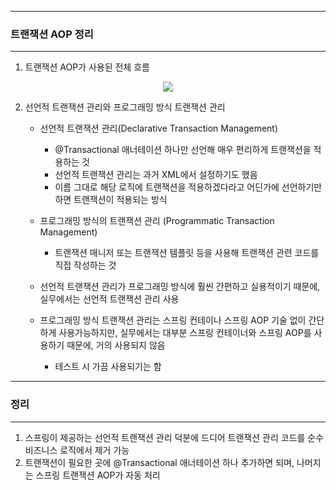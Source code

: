 -----
### 트랜잭션 AOP 정리
-----
1. 트랜잭션 AOP가 사용된 전체 흐름
<div align="center">
<img src="https://github.com/sooyounghan/Spring/assets/34672301/09349c7b-1fcc-46a5-9bf4-7bec36a8c3ec">
</div>

2. 선언적 트랜잭션 관리와 프로그래밍 방식 트랜잭션 관리
   - 선언적 트랜잭션 관리(Declarative Transaction Management)
     + @Transactional 애너테이션 하나만 선언해 매우 편리하게 트랜잭션을 적용하는 것
     + 선언적 트랜잭션 관리는 과거 XML에서 설정하기도 했음
     + 이름 그대로 해당 로직에 트랜잭션을 적용하겠다라고 어딘가에 선언하기만 하면 트랜잭션이 적용되는 방식

   - 프로그래밍 방식의 트랜잭션 관리 (Programmatic Transaction Management)
     + 트랜잭션 매니저 또는 트랜잭션 템플릿 등을 사용해 트랜잭션 관련 코드를 직접 작성하는 것

   - 선언적 트랜잭션 관리가 프로그래밍 방식에 훨씬 간편하고 실용적이기 때문에, 실무에서는 선언적 트랜잭션 관리 사용
   - 프로그래밍 방식 트랜잭션 관리는 스프링 컨테이나 스프링 AOP 기술 없이 간단하게 사용가능하지만, 실무에서는 대부분 스프링 컨테이너와 스프링 AOP를 사용하기 때문에, 거의 사용되지 않음
     + 테스트 시 가끔 사용되기는 함

-----
### 정리
-----
1. 스프링이 제공하는 선언적 트랜잭션 관리 덕분에 드디어 트랜잭션 관리 코드를 순수 비즈니스 로직에서 제거 가능
2. 트랜잭션이 필요한 곳에 @Transactional 애너테이션 하나 추가하면 되며, 나머지는 스프링 트랜잭션 AOP가 자동 처리

